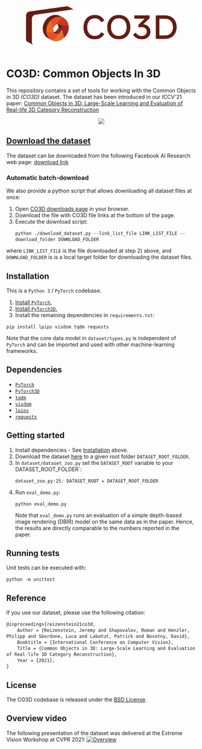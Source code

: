 <center>
<img src="./co3d_logo.png" width="400" />
</center>

<br>

CO3D: Common Objects In 3D
==========================

This repository contains a set of tools for working with the Common Objects in 3D <i>(CO3D)</i> dataset. 
The dataset has been introduced in our ICCV'21 paper: [Common Objects in 3D: Large-Scale Learning and Evaluation of Real-life 3D Category Reconstruction](https://arxiv.org/abs/2109.00512)

<center>
<img src="./grid.gif" width="600" />
</center>


## [Download the dataset](https://ai.facebook.com/datasets/CO3D-dataset)
The dataset can be downloaded from the following Facebook AI Research web page:
[download link](https://ai.facebook.com/datasets/co3d-downloads/)


### Automatic batch-download
We also provide a python script that allows downloading all dataset files at once:
1) Open [CO3D downloads page](https://ai.facebook.com/datasets/co3d-downloads/) in your browser.
2) Download the file with CO3D file links at the bottom of the page.
3) Execute the download script:
    ```
    python ./download_dataset.py --link_list_file LINK_LIST_FILE --download_folder DOWNLOAD_FOLDER
    ```
where `LINK_LIST_FILE` is the file downloaded at step 2) above, and `DOWNLOAD_FOLDER` is is a local target folder for downloading the dataset files.


## Installation
This is a `Python 3` / `PyTorch` codebase.
1) [Install `PyTorch`.](https://pytorch.org/)
2) [Install `PyTorch3D`.](https://github.com/facebookresearch/pytorch3d/blob/master/INSTALL.md)
3) Install the remaining dependencies in `requirements.txt`:
```
pip install lpips visdom tqdm requests
```
Note that the core data model in `dataset/types.py` is independent of `PyTorch` and can be imported and used with other machine-learning frameworks.


##  Dependencies
- [`PyTorch`](https://pytorch.org/)
- [`PyTorch3D`](https://github.com/facebookresearch/pytorch3d/blob/master/INSTALL.md)
- [`tqdm`](https://pypi.org/project/tqdm/)
- [`visdom`](https://github.com/facebookresearch/visdom)
- [`lpips`](https://github.com/richzhang/PerceptualSimilarity)
- [`requests`](https://docs.python-requests.org/en/master/)


## Getting started
1. Install dependencies - See [Installation](#installation) above.
2. Download the dataset [here](https://ai.facebook.com/datasets/co3d-downloads/) to a given root folder `DATASET_ROOT_FOLDER`.
3. In `dataset/dataset_zoo.py` set the `DATASET_ROOT` variable to your DATASET_ROOT_FOLDER`:
    ```
    dataset_zoo.py:25: DATASET_ROOT = DATASET_ROOT_FOLDER
    ```
4. Run `eval_demo.py`:
    ```
    python eval_demo.py
    ```
    Note that `eval_demo.py` runs an evaluation of a simple depth-based image rendering (DBIR) model on the same data as in the paper. Hence, the results are directly comparable to the numbers reported in the paper.


## Running tests
Unit tests can be executed with:
```
python -m unittest
```


## Reference
If you use our dataset, please use the following citation:
```
@inproceedings{reizenstein21co3d,
	Author = {Reizenstein, Jeremy and Shapovalov, Roman and Henzler, Philipp and Sbordone, Luca and Labatut, Patrick and Novotny, David},
	Booktitle = {International Conference on Computer Vision},
	Title = {Common Objects in 3D: Large-Scale Learning and Evaluation of Real-life 3D Category Reconstruction},
	Year = {2021},
}
```


## License
The CO3D codebase is released under the [BSD License](LICENSE).


## Overview video
The following presentation of the dataset was delivered at the Extreme Vision Workshop at CVPR 2021:
[![Overview](https://img.youtube.com/vi/hMx9nzG50xQ/0.jpg)](https://www.youtube.com/watch?v=hMx9nzG50xQ)
